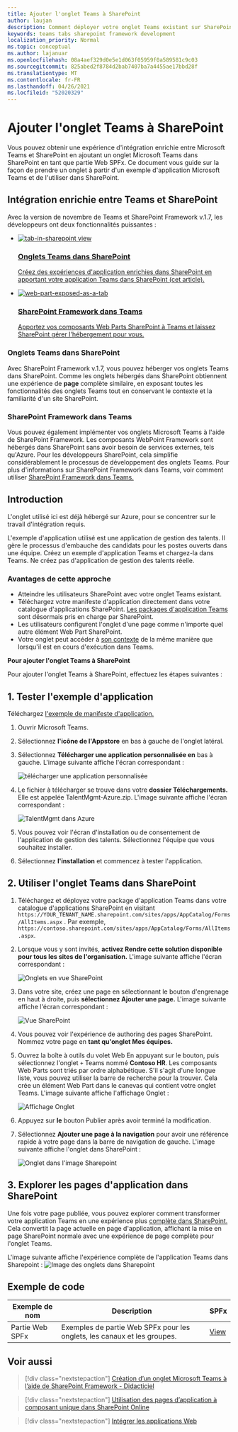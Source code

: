```yaml
---
title: Ajouter l'onglet Teams à SharePoint
author: laujan
description: Comment déployer votre onglet Teams existant sur SharePoint en tant que partie Web De l'infrastructure SharePoint.
keywords: teams tabs sharepoint framework development
localization_priority: Normal
ms.topic: conceptual
ms.author: lajanuar
ms.openlocfilehash: 08a4aef329d0e5e1d063f05959f0a589581c9c03
ms.sourcegitcommit: 825abed2f8784d2bab7407ba7a4455ae17bbd28f
ms.translationtype: MT
ms.contentlocale: fr-FR
ms.lasthandoff: 04/26/2021
ms.locfileid: "52020329"
---
```

# <a name="add-teams-tab-to-sharepoint"></a>Ajouter l'onglet Teams à SharePoint 

Vous pouvez obtenir une expérience d'intégration enrichie entre Microsoft Teams et SharePoint en ajoutant un onglet Microsoft Teams dans SharePoint en tant que partie Web SPFx. Ce document vous guide sur la façon de prendre un onglet à partir d'un exemple d'application Microsoft Teams et de l'utiliser dans SharePoint. 

## <a name="rich-integration-between-teams-and-sharepoint"></a>Intégration enrichie entre Teams et SharePoint

Avec la version de novembre de Teams et SharePoint Framework v.1.7, les développeurs ont deux fonctionnalités puissantes :

<ul  class="panelContent cardsC">
<li>
    <a href="#introduction">
        <div class="cardSize">
            <div class="cardPadding">
                <div class="card">
                    <div class="cardImageOuter">
                        <div class="cardImage bgdAccent1">
                            <img src="~/assets/images/tabs/tabs-in-sharepoint/image084.png" alt="tab-in-sharepoint view"/>
                        </div>
                    </div>
                    <div class="cardText">
                        <h3>Onglets Teams dans SharePoint</h3>
                        <p>Créez des expériences d'application enrichies dans SharePoint en apportant votre application Teams dans SharePoint (cet article).</p>
                    </div>
                </div>
            </div>
        </div>
    </a>
</li>
<li>
    <a href="https://docs.microsoft.com/sharepoint/dev/spfx/web-parts/get-started/using-web-part-as-ms-teams-tab">
        <div class="cardSize">
            <div class="cardPadding">
                <div class="card">
                    <div class="cardImageOuter">
                        <div class="cardImage bgdAccent1">
                            <img src="~/assets/images/tabs/tabs-in-sharepoint/SharePoint-web-part-exposed-as-a-Tab-in-Microsoft-Teams.png" alt="web-part-exposed-as-a-tab" />
                        </div>
                    </div>
                    <div class="cardText">
                        <h3>SharePoint Framework dans Teams</h3>
                        <p>Apportez vos composants Web Parts SharePoint à Teams et laissez SharePoint gérer l'hébergement pour vous.</p>
                    </div>
                </div>
            </div>
        </div>
    </a>
</li>
</ul>

### <a name="teams-tabs-in-sharepoint"></a>Onglets Teams dans SharePoint

Avec SharePoint Framework v.1.7, vous pouvez héberger vos onglets Teams dans SharePoint. Comme les onglets hébergés dans SharePoint obtiennent une expérience de **page** complète similaire, en exposant toutes les fonctionnalités des onglets Teams tout en conservant le contexte et la familiarité d'un site SharePoint.

### <a name="sharepoint-framework-in-teams"></a>SharePoint Framework dans Teams

Vous pouvez également implémenter vos onglets Microsoft Teams à l'aide de SharePoint Framework. Les composants WebPoint Framework sont hébergés dans SharePoint sans avoir besoin de services externes, tels qu'Azure. Pour les développeurs SharePoint, cela simplifie considérablement le processus de développement des onglets Teams. Pour plus d'informations sur SharePoint Framework dans Teams, voir comment utiliser [SharePoint Framework dans Teams.](/sharepoint/dev/spfx/web-parts/get-started/using-web-part-as-ms-teams-tab)

## <a name="introduction"></a>Introduction

L'onglet utilisé ici est déjà hébergé sur Azure, pour se concentrer sur le travail d'intégration requis.

L'exemple d'application utilisé est une application de gestion des talents. Il gère le processus d'embauche des candidats pour les postes ouverts dans une équipe. Créez un exemple d'application Teams et chargez-la dans Teams. Ne créez pas d'application de gestion des talents réelle.

### <a name="benefits-of-this-approach"></a>Avantages de cette approche

* Atteindre les utilisateurs SharePoint avec votre onglet Teams existant.
* Téléchargez votre manifeste d'application directement dans votre catalogue d'applications SharePoint. [Les packages d'application Teams](~/concepts/build-and-test/apps-package.md) sont désormais pris en charge par SharePoint.
* Les utilisateurs configurent l'onglet d'une page comme n'importe quel autre élément Web Part SharePoint.
* Votre onglet peut accéder à [son contexte](~/tabs/how-to/access-teams-context.md) de la même manière que lorsqu'il est en cours d'exécution dans Teams.

**Pour ajouter l'onglet Teams à SharePoint**

Pour ajouter l'onglet Teams à SharePoint, effectuez les étapes suivantes :

## <a name="1-test-the-sample-app"></a>1. Tester l'exemple d'application

Téléchargez [l'exemple de manifeste d'application.](https://github.com/MicrosoftDocs/msteams-docs/raw/master/msteams-platform/assets/downloads/TalentMgmt-Azure.zip)

1. Ouvrir Microsoft Teams.
1. Sélectionnez **l'icône de l'Appstore** en bas à gauche de l'onglet latéral.
1. Sélectionnez **Télécharger une application personnalisée en** bas à gauche. L'image suivante affiche l'écran correspondant :  

    ![télécharger une application personnalisée](~/assets/images/tabs/tabs-in-sharepoint/upload-custom-app.png)

1. Le fichier à télécharger se trouve dans votre **dossier Téléchargements.** Elle est appelée TalentMgmt-Azure.zip. L'image suivante affiche l'écran correspondant :
 
    ![TalentMgmt dans Azure](~/assets/images/tabs/tabs-in-sharepoint/talentmgmt-azure.png)

1. Vous pouvez voir l'écran d'installation ou de consentement de l'application de gestion des talents. Sélectionnez l'équipe que vous souhaitez installer. 
1. Sélectionnez **l'installation** et commencez à tester l'application.

## <a name="2-use-teams-tab-in-sharepoint"></a>2. Utiliser l'onglet Teams dans SharePoint

1. Téléchargez et déployez votre package d'application Teams dans votre catalogue d'applications SharePoint en visitant `https://YOUR_TENANT_NAME.sharepoint.com/sites/apps/AppCatalog/Forms/AllItems.aspx` . Par exemple, `https://contoso.sharepoint.com/sites/apps/AppCatalog/Forms/AllItems.aspx`.

1. Lorsque vous y sont invités, **activez Rendre cette solution disponible pour tous les sites de l'organisation.**
L'image suivante affiche l'écran correspondant :

   ![Onglets en vue SharePoint](~/assets/images/tabs/tabs-in-sharepoint/image065.png)

1. Dans votre site, créez une page en sélectionnant le bouton d'engrenage en haut à droite, puis **sélectionnez Ajouter une page.**
L'image suivante affiche l'écran correspondant :

   ![Vue SharePoint](~/assets/images/tabs/tabs-in-sharepoint/image066.png)

1. Vous pouvez voir l'expérience de authoring des pages SharePoint. Nommez votre page en **tant qu'onglet Mes équipes.**

1. Ouvrez la boîte à outils du volet Web En appuyant sur le bouton, puis sélectionnez l'onglet `+` Teams nommé **Contoso HR**. Les composants Web Parts sont triés par ordre alphabétique. S'il s'agit d'une longue liste, vous pouvez utiliser la barre de recherche pour la trouver. Cela crée un élément Web Part dans le canevas qui contient votre onglet Teams. L'image suivante affiche l'affichage Onglet :

   ![Affichage Onglet](~/assets/images/tabs/tabs-in-sharepoint/image071.png)

1. Appuyez sur **le** bouton Publier après avoir terminé la modification.

1. Sélectionnez **Ajouter une page à la navigation** pour avoir une référence rapide à votre page dans la barre de navigation de gauche. L'image suivante affiche l'onglet dans SharePoint : 

   ![Onglet dans l'image Sharepoint](~/assets/images/tabs/tabs-in-sharepoint/image073.png)

## <a name="3-explore-app-pages-in-sharepoint"></a>3. Explorer les pages d'application dans SharePoint

Une fois votre page publiée, vous pouvez explorer comment transformer votre application Teams en une expérience plus [complète dans SharePoint.](/sharepoint/dev/spfx/web-parts/single-part-app-pages) Cela convertit la page actuelle en page d'application, affichant la mise en page SharePoint normale avec une expérience de page complète pour l'onglet Teams. 

L'image suivante affiche l'expérience complète de l'application Teams dans Sharepoint : ![ Image des onglets dans Sharepoint](~/assets/images/tabs/tabs-in-sharepoint/image085.png)

## <a name="code-sample"></a>Exemple de code
| **Exemple de nom** | **Description** | **SPFx** |
|-----------------|-----------------|----------|
| Partie Web SPFx | Exemples de partie Web SPFx pour les onglets, les canaux et les groupes. | [View](https://github.com/OfficeDev/Microsoft-Teams-Samples/tree/main/samples/tab-channel-group/spfx)

## <a name="see-also"></a>Voir aussi

> [!div class="nextstepaction"]
> [Création d’un onglet Microsoft Teams à l’aide de SharePoint Framework - Didacticiel](/sharepoint/dev/spfx/web-parts/get-started/using-web-part-as-ms-teams-tab)

> [!div class="nextstepaction"]
> [Utilisation des pages d’application à composant unique dans SharePoint Online](/sharepoint/dev/spfx/web-parts/single-part-app-pages)

> [!div class="nextstepaction"]
> [Intégrer les applications Web](~/samples/integrate-web-apps-overview.md)
